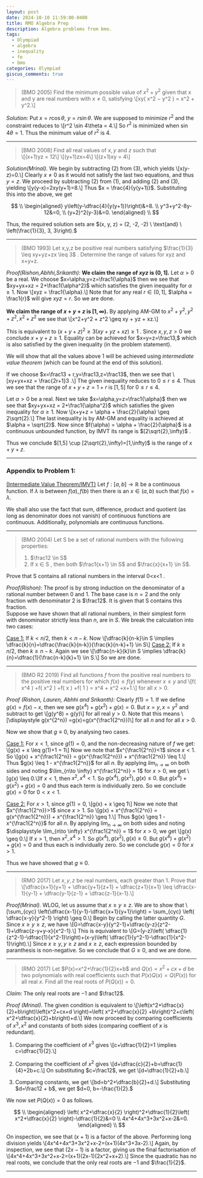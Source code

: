 ```yaml
---
layout: post
date: 2024-10-10 11:59:00-0400
title: RMO Algebra Prep
description: Algebra problems from bmo.
tags:
  - Olympiad
  - algebra
  - inequality
  - fe
  - bmo
categories: Olympiad
giscus_comments: true
---
```


> (BMO 2005) Find the minimum possible value of $x^2 + y^2$ given that x and y are real numbers with $x \neq 0$, satisfying \\[xy( x^2 − y^2 ) = x^2 + y^2.\\]

_Solution:_ Put $x=r\cos\theta$, $y=r\sin\theta$. We are supposed to minimize $r^2$ and the constraint reduces to \\[r^2 \sin 4\theta = 4.\\] So $r^2$ is minimized when $\sin 4\theta = 1.$ Thus the minimum value of $r^2$ is $4$.

---

> \[BMO 2008\] Find all real values of $x, y$ and $z$ such that  
> \\[(x+1)yz = 12\\] \\[(y+1)zx=4\\] \\[(z+1)xy = 4\\]

_Solution(Mrinal)._ We begin by subtracting (2) from (3), which
yields \\[x(y-z)=0.\\]
Clearly $x \neq 0$ as it would not satisfy the last two equations, and thus $y=z$. We proceed by subtracting (2) from (1), and adding (2) and (3), yielding \\[y(y-x)=2xy(y+1)=8.\\] Thus
$x = \frac{4}{y(y+1)}$. Substituting this into the above, we get

$$
\\
\begin{aligned}
    y\left(y-\dfrac{4}{y(y+1)}\right)&=8. \\
    y^3+y^2-8y-12&=0, \\
    (y+2)^2(y-3)&=0.
\end{aligned}
\\
$$

Thus, the required solution sets are $(x, y, z) = (2, -2, -2) \ \text{and} \ \left(\frac{1}{3}, 3, 3\right).$

---

> (BMO 1993) Let x,y,z be positive real numbers satisfying $\frac{1}{3} \leq xy+yz+zx \leq 3$ . Determine the range of values for xyz and x+y+z.

_Proof(Rishon,Abhhi,Srikanth):_
**We claim the range of $xyz$ is $(0,1]$.**
Let $\alpha > 0$ be a real. We choose $x=\alpha,y=z=\frac1{\alpha}$ then we see that $xy+yx+xz = 2+\frac1{\alpha^2}$ which satisfies the given inequality for $\alpha \geq 1$. Now \\[xyz = \frac1{\alpha}.\\] Note that for any real $r \in (0,1]$, $\alpha = \frac1{r}$ will give $xyz=r$. So we are done.

**We claim the range of $x+y+z$ is $[1,\infty)$.** By applying AM-GM to $x^2+y^2,y^2+z^2,x^2+z^2$ we see that \\[x^2+y^2 + z^2 \geq xy + yz + xz.\\]

This is equivalent to $(x+y+z)^2 \geq 3(xy+yz+xz) \geq 1$ . Since $x,y,z > 0$ we conclude $x+y+z \geq 1.$ Equality can be achieved for $x=y=z=\frac13,$ which is also satisfied by the given inequality (in the problem statement).

We will show that all the values above 1 will be achieved using _intermediate value theorem_ (which can be found at the end of this solution).

If we choose $x=\frac13 + r,y=\frac13,z=\frac13$, then we see that \\[xy+yx+xz = \frac{2r+1}3 .\\] The given inequality reduces to $0\leq r \leq 4.$ Thus we see that the range of $x+y+z = 1+r$ is $[1,5]$ for $0\leq r \leq 4.$

Let $\alpha > 0$ be a real. Next we take $x=\alpha,y=z=\frac1{\alpha}$ then we see that $xy+yx+xz = 2+\frac1{\alpha^2}$ which satisfies the given inequality for $\alpha \geq 1$. Now \\[x+y+z = \alpha + \frac{2}{\alpha} \geq 2\sqrt{2}.\\]
The last inequality is by AM-GM and equality is achieved at $\alpha = \sqrt{2}$. Now since $f(\alpha) = \alpha + \frac{2}{\alpha}$ is a continuous unbounded function, by IMVT its range is $[2\sqrt{2},\infty)$ .

Thus we conclude $[1,5] \cup [2\sqrt{2},\infty)=[1,\infty)$ is the range of $x+y+z$.

---

### Appendix to Problem 1:

<u>(Intermediate Value Theorem/IMVT)</u> Let $f:[a,b] \to \mathbb{R}$ be a continuous function. If $\lambda$ is between $f(a), f(b)$ then there is an $x \in (a,b)$ such that $f(x) = \lambda$.

We shall also use the fact that sum, difference, product and quotient (as long as denominator does not vanish) of continuous functions are continuous. Additionally, polynomials are continuous functions.

---

> (BMO 2004) Let S be a set of rational numbers with the following properties:
>1.  $\frac12 \in S$
>2.  If x ∈ S , then both $\frac1{x+1} \in S$ and $\frac{x}{x+1} \in S$.
>
  Prove that S contains all rational numbers in the interval 0<x<1 .

_Proof(Rishon):_ The proof is by strong induction on the denominator of a rational number between 0 and 1. The base case is $n=2$ and the only fraction with denominator 2 is $\frac12$. It is given that S contains this fraction.  
Suppose we have shown that all rational numbers, in their simplest form with denominator strictly less than $n$, are in $S$. We break the calculation into two cases:

<u>Case 1:</u> If $k < n/2$, then $k < n-k$. Now \\[\dfrac{k}{n-k}\in S \implies \dfrac{k}{n}=\dfrac{\frac{k}{n-k}}{\frac{k}{n-k}+1} \in S\\]
<u>Case 2:</u> If $k \ge n/2$, then $k \ge n-k$. Again we see \\[\dfrac{n-k}{k}\in S \implies \dfrac{k}{n}=\dfrac{1}{\frac{n-k}{k}+1} \in S.\\] So we are done.

---

> (BMO R2 2019) Find all functions $f$ from the positive real numbers to the positive real numbers for which $f( x ) \leq f( y )$ whenever $x \leq y$ and \\[f( x^4 ) +f( x^2 ) +f( x ) +f( 1 ) = x^4 + x^2 +x+1.\\] for all $x>0$.

_Proof (Rishon, Lauren, Abhhi and Srikanth):_ Clearly $f(1)=1.$ If we define $g(x) = f(x) - x$, then we see $g(x^4)+g(x^2)+g(x)=0.$ But $x=y,x=y^2$ and subtract to get \\[g(y^8) = g(y)\\] for all real $y > 0$. Note that this means \\[\displaystyle g(x^{2^n}) =g(x)=g(x^{\frac1{2^n}})\\] for all $n$ and for all $x>0$.

Now we show that $g\equiv0$, by analysing two cases.

<u>Case 1:</u> For $x < 1$, since $g(1)=0$, and the non-decreasing nature of $f$ we get: \\[g(x) + x \leq g(1)+1 = 1\\] Now we note that $x^{\frac1{2^n}}<1$ since $x<1$. So \\[g(x) + x^{\frac1{2^n}} = g(x^{\frac1{2^n}}) + x^{\frac1{2^n}} \leq 1.\\]
Thus $g(x) \leq 1 - x^{\frac1{2^n}}$ for all $n$. By applying $lim_{n \to \infty}$ on both sides and noting $\lim_{n\to \infty} x^{\frac1{2^n}} = 1$ for $x>0$, we get \\[g(x) \leq 0.\\]If $x<1$, then $x^2,x^4 < 1$. So $g(x^4),g(x^2),g(x)\leq 0$. But $g(x^4)+g(x^2)+g(x)=0$ and thus each term is individually zero. So we conclude $g(x) = 0$ for $0 < x < 1$.

<u>Case 2:</u> For $x > 1$, since $g(1)=0$, \\[g(x) + x \geq 1\\] Now we note that $x^{\frac1{2^n}}>1$ since $x>1$. So \\[g(x) + x^{\frac1{2^n}} = g(x^{\frac1{2^n}}) + x^{\frac1{2^n}} \geq 1.\\] Thus $g(x) \geq 1 - x^{\frac1{2^n}}$ for all $n$. By applying $\displaystyle \lim_{n \to \infty}$ on both sides and noting $\displaystyle \lim_{n\to \infty} x^{\frac1{2^n}} = 1$ for $x>0$, we get \\[g(x) \geq 0.\\] If $x>1$, then $x^2,x^4 > 1$. So $g(x^4),g(x^2),g(x)\geq 0$. But $g(x^4)+g(x^2)+g(x)=0$ and thus each is individually zero. So we conclude $g(x)  = 0$ for $x >1$.

Thus we have showed that $g\equiv0$.

---

> (RMO 2017) Let $x, y, z$ be real numbers, each greater
> than 1. Prove that
> \\[\dfrac{x+1}{y+1} + \dfrac{y+1}{z+1} + \dfrac{z+1}{x+1} \leq \dfrac{x-1}{y-1} + \dfrac{y-1}{z-1} + \dfrac{z-1}{x-1}.\\]

_Proof(Mrinal)._ WLOG, let us assume that $x \geq y \geq z$. We are to show that
\\[\sum_{cyc} \left(\dfrac{x-1}{y-1}-\dfrac{x+1}{y+1}\right) = \sum_{cyc} \left( \dfrac{x-y}{y^2-1} \right) \geq 0.\\]
Begin by calling the latter quantity $G$. Since $x \geq y \geq z$, we
have \\[G=\dfrac{x-y}{y^2-1}+\dfrac{y-z}{z^2-1}+\dfrac{z-y+y-x}{x^2-1}.\\]
This is equivalent to
\\[G=(y-z)\left( \dfrac{1}{z^2-1}-\dfrac{1}{x^2-1}\right)+(x-y)\left( \dfrac{1}{y^2-1}-\dfrac{1}{x^2-1}\right).\\]
Since $x \geq y, y \geq z$ and $x \geq z$, each expression bounded by paranthesis is non-negative. So we conclude that $G \geq 0$, and we are done.

---

> (RMO 2017) Let $P(x)=x^2+\frac{1}{2}x+b$ and $Q(x)=x^2+cx+d$ be two polynomials with real coefficients such that $P(x)Q(x)=Q(P(x))$ for all real $x$. Find all the real roots of
> $P(Q(x))=0.$

_Claim:_ The only real roots are $-1$ and $\frac12$.

_Proof (Mrinal)._ The given condition is equivalent to
\\[\left(x^2+\dfrac{x}{2}+b\right)\left(x^2+cx+d \right)=\left( x^2+\dfrac{x}{2} +b\right)^2+c\left( x^2+\dfrac{x}{2}+b\right)+d.\\]
We now proceed by comparing coefficients of $x^3, x^2$ and constants of
both sides (comparing coeffient of $x$ is redundant).

1.  Comparing the coefficient of $x^3$ gives
    \\[c+\dfrac{1}{2}=1 \implies c=\dfrac{1}{2}.\\]

2.  Comparing the coefficient of $x^2$ gives
    \\[d+\dfrac{c}{2}+b=\dfrac{1}{4}+2b+c.\\]
    On substituting $c=\frac12$,
    we get \\[d=\dfrac{1}{2}+b.\\]

3.  Comparing constants, we get \\[bd=b^2+\dfrac{b}{2}+d.\\] Substituting
    $d=\frac12 + b$, we get $d=0, b=-\frac{1}{2}.$

We now set $P(Q(x))=0$ as follows.

$$
\\
\begin{aligned}
    \left( x^2+\dfrac{x}{2} \right)^2+\dfrac{1}{2}\left( x^2+\dfrac{x}{2} \right)-\dfrac{1}{2}&=0 \\
    4x^4+4x^3+3x^2+x-2&=0.
\end{aligned}
\\
$$

On inspection, we see that $(x+1)$ is a factor of the above. Performing long division yields
\\[4x^4+4x^3+3x^2+x-2=(x+1)(4x^3+3x-2).\\] Again, by inspection, we see
that $(2x-1)$ is a factor, giving us the final factorisation of
\\[4x^4+4x^3+3x^2+x-2=(x+1)(2x-1)(2x^2+x+2).\\]
Since the quadratic has no real roots, we conclude that the only real roots are $-1$ and
$\frac{1}{2}$.

---
